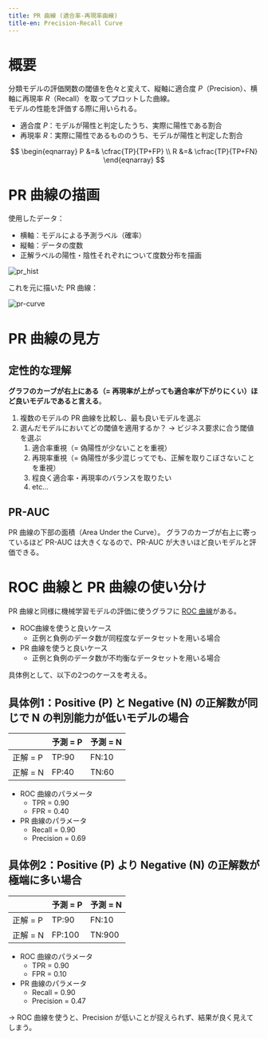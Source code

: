 ```yaml
---
title: PR 曲線 (適合率-再現率曲線)
title-en: Precision-Recall Curve
---
```

# 概要

分類モデルの評価関数の閾値を色々と変えて、縦軸に適合度 $P$（Precision）、横軸に再現率 $R$（Recall）を取ってプロットした曲線。  
モデルの性能を評価する際に用いられる。

- 適合度 $P$：モデルが陽性と判定したうち、実際に陽性である割合
- 再現率 $R$：実際に陽性であるもののうち、モデルが陽性と判定した割合

$$
\begin{eqnarray}
    P &=& \cfrac{TP}{TP+FP}
    \\
    R &=& \cfrac{TP}{TP+FN}
\end{eqnarray}
$$

# PR 曲線の描画

使用したデータ：

- 横軸：モデルによる予測ラベル（確率）
- 縦軸：データの度数
- 正解ラベルの陽性・陰性それぞれについて度数分布を描画

![pr_hist](https://user-images.githubusercontent.com/13412823/284030843-cee6391a-bf4c-40cd-8a6e-e8de24c10a8b.png)


これを元に描いた PR 曲線：

![pr-curve](https://user-images.githubusercontent.com/13412823/284031108-f8271974-de01-4832-97e3-f3cba4e94b0a.png)



# PR 曲線の見方

## 定性的な理解

**グラフのカーブが右上にある（= 再現率が上がっても適合率が下がりにくい）ほど良いモデルであると言える**。  
1. 複数のモデルの PR 曲線を比較し、最も良いモデルを選ぶ
2. 選んだモデルにおいてどの閾値を適用するか？ → ビジネス要求に合う閾値を選ぶ
    1. 適合率重視（= 偽陽性が少ないことを重視）
    2. 再現率重視（= 偽陽性が多少混じってでも、正解を取りこぼさないことを重視）
    3. 程良く適合率・再現率のバランスを取りたい
    4. etc...

## PR-AUC

PR 曲線の下部の面積（Area Under the Curve）。
グラフのカーブが右上に寄っているほど PR-AUC は大きくなるので、PR-AUC が大きいほど良いモデルと評価できる。


# ROC 曲線と PR 曲線の使い分け

PR 曲線と同様に機械学習モデルの評価に使うグラフに [ROC 曲線](roc-auc.md)がある。

- ROC曲線を使うと良いケース
    - 正例と負例のデータ数が同程度なデータセットを用いる場合
- PR 曲線を使うと良いケース
    - 正例と負例のデータ数が不均衡なデータセットを用いる場合

具体例として、以下の2つのケースを考える。

## 具体例1：Positive (P) と Negative (N) の正解数が同じで N の判別能力が低いモデルの場合

|  | 予測 = P | 予測 = N |
| :-- | :-- | :-- |
| 正解 = P | TP:90 | FN:10 |
| 正解 = N | FP:40 | TN:60 |

- ROC 曲線のパラメータ
    - TPR = 0.90
    - FPR = 0.40
- PR 曲線のパラメータ
    - Recall = 0.90
    - Precision = 0.69

## 具体例2：Positive (P) より Negative (N) の正解数が極端に多い場合

|  | 予測 = P | 予測 = N |
| :-- | :-- | :-- |
| 正解 = P | TP:90 | FN:10 |
| 正解 = N | FP:100 | TN:900 |

- ROC 曲線のパラメータ
    - TPR = 0.90
    - FPR = 0.10
- PR 曲線のパラメータ
    - Recall = 0.90
    - Precision = 0.47

→ ROC 曲線を使うと、Precision が低いことが捉えられず、結果が良く見えてしまう。
